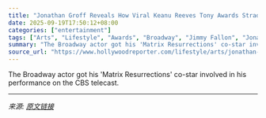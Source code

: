 ```yaml
---
title: "Jonathan Groff Reveals How Viral Keanu Reeves Tony Awards Straddling Moment Came to Be"
date: 2025-09-19T17:50:12+08:00
categories: ["entertainment"]
tags: ["Arts", "Lifestyle", "Awards", "Broadway", "Jimmy Fallon", "Jonathan Groff", "Keanu Reeves", "Late Night TV", "Theater", "Tonight Show", "Tony Awards"]
summary: "The Broadway actor got his 'Matrix Resurrections' co-star involved in his performance on the CBS telecast."
source_url: "https://www.hollywoodreporter.com/lifestyle/arts/jonathan-groff-viral-keanu-reeves-tony-awards-moment-1236375931/"
---
```


The Broadway actor got his 'Matrix Resurrections' co-star involved in his performance on the CBS telecast.

---

*来源: [原文链接](https://www.hollywoodreporter.com/lifestyle/arts/jonathan-groff-viral-keanu-reeves-tony-awards-moment-1236375931/)*
